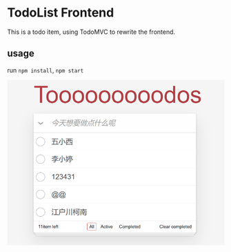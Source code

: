# TodoList Frontend

This is a todo item, using TodoMVC to rewrite the frontend.

## usage

run `npm install`, `npm start`

![alt text](image.png)